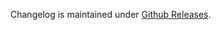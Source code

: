 Changelog is maintained under [Github Releases](https://github.com/toshimaru/redirect_follow_get/releases).
